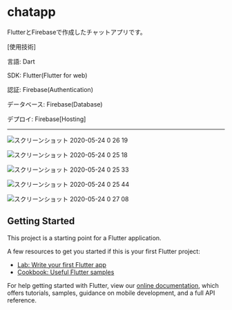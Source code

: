 # chatapp

FlutterとFirebaseで作成したチャットアプリです。

[使用技術]

言語: Dart

SDK: Flutter(Flutter for web)

認証: Firebase(Authentication)

データベース: Firebase(Database)

デプロイ: Firebase[Hosting]

---

![スクリーンショット 2020-05-24 0 26 19](https://user-images.githubusercontent.com/53788311/82734420-dcc68480-9d55-11ea-9fa0-aaf328f63d69.png)

![スクリーンショット 2020-05-24 0 25 18](https://user-images.githubusercontent.com/53788311/82734439-f10a8180-9d55-11ea-8905-f6fc4e60f5a8.png)

![スクリーンショット 2020-05-24 0 25 33](https://user-images.githubusercontent.com/53788311/82734440-f23bae80-9d55-11ea-822b-a0114ccef719.png)

![スクリーンショット 2020-05-24 0 25 44](https://user-images.githubusercontent.com/53788311/82734441-f36cdb80-9d55-11ea-8b09-5a3934c55224.png)

![スクリーンショット 2020-05-24 0 27 08](https://user-images.githubusercontent.com/53788311/82734442-f4057200-9d55-11ea-814e-0338af815b5d.png)


## Getting Started

This project is a starting point for a Flutter application.

A few resources to get you started if this is your first Flutter project:

- [Lab: Write your first Flutter app](https://flutter.dev/docs/get-started/codelab)
- [Cookbook: Useful Flutter samples](https://flutter.dev/docs/cookbook)

For help getting started with Flutter, view our
[online documentation](https://flutter.dev/docs), which offers tutorials,
samples, guidance on mobile development, and a full API reference.
